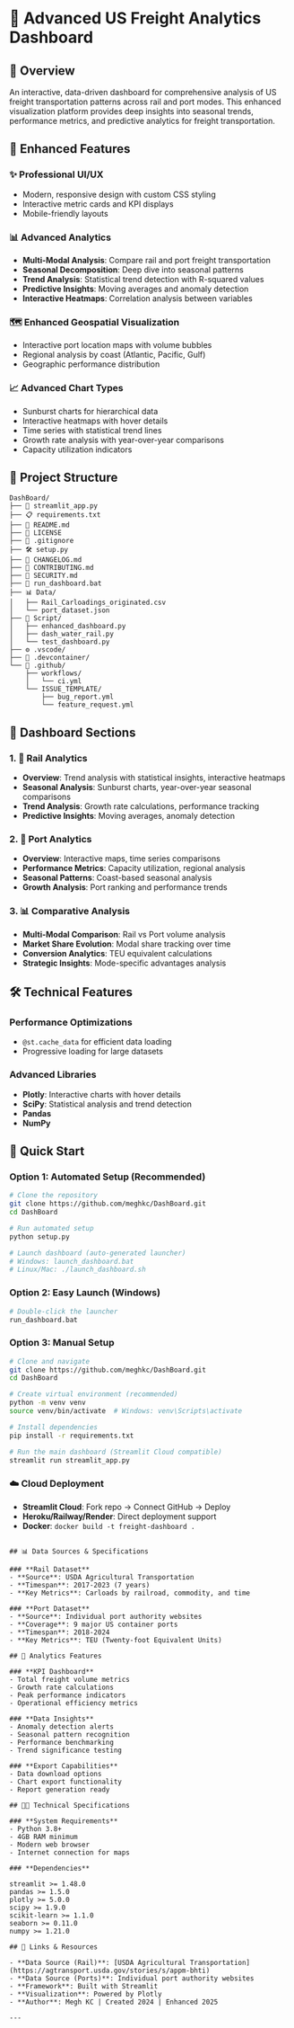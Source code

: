 # 🚛 Advanced US Freight Analytics Dashboard

## 🎯 Overview
An interactive, data-driven dashboard for comprehensive analysis of US freight transportation patterns across rail and port modes. This enhanced visualization platform provides deep insights into seasonal trends, performance metrics, and predictive analytics for freight transportation.

## 🚀 Enhanced Features

### ✨ **Professional UI/UX**
- Modern, responsive design with custom CSS styling
- Interactive metric cards and KPI displays
- Mobile-friendly layouts

### 📊 **Advanced Analytics**
- **Multi-Modal Analysis**: Compare rail and port freight transportation
- **Seasonal Decomposition**: Deep dive into seasonal patterns
- **Trend Analysis**: Statistical trend detection with R-squared values
- **Predictive Insights**: Moving averages and anomaly detection
- **Interactive Heatmaps**: Correlation analysis between variables

### 🗺️ **Enhanced Geospatial Visualization**
- Interactive port location maps with volume bubbles
- Regional analysis by coast (Atlantic, Pacific, Gulf)
- Geographic performance distribution

### 📈 **Advanced Chart Types**
- Sunburst charts for hierarchical data
- Interactive heatmaps with hover details
- Time series with statistical trend lines
- Growth rate analysis with year-over-year comparisons
- Capacity utilization indicators

## 📂 Project Structure

```
DashBoard/
├── 📱 streamlit_app.py          
├── 📋 requirements.txt           
├── 📖 README.md                 
├── 📜 LICENSE                  
├── 🔧 .gitignore            
├── 🛠️ setup.py                 
├── 📝 CHANGELOG.md             
├── 🤝 CONTRIBUTING.md          
├── 🔐 SECURITY.md              
├── 🚀 run_dashboard.bat        
├── 📊 Data/                    
│   ├── Rail_Carloadings_originated.csv    
│   └── port_dataset.json                  
├── 📁 Script/                  
│   ├── enhanced_dashboard.py              
│   ├── dash_water_rail.py                
│   └── test_dashboard.py               
├── ⚙️ .vscode/                
├── 🐳 .devcontainer/         
└── 🔄 .github/                
    ├── workflows/
    │   └── ci.yml             
    └── ISSUE_TEMPLATE/
        ├── bug_report.yml      
        └── feature_request.yml 
```

## 🎨 Dashboard Sections

### 1. **🚆 Rail Analytics**
- **Overview**: Trend analysis with statistical insights, interactive heatmaps
- **Seasonal Analysis**: Sunburst charts, year-over-year seasonal comparisons
- **Trend Analysis**: Growth rate calculations, performance tracking
- **Predictive Insights**: Moving averages, anomaly detection

### 2. **🚢 Port Analytics**
- **Overview**: Interactive maps, time series comparisons
- **Performance Metrics**: Capacity utilization, regional analysis
- **Seasonal Patterns**: Coast-based seasonal analysis
- **Growth Analysis**: Port ranking and performance trends

### 3. **📊 Comparative Analysis**
- **Multi-Modal Comparison**: Rail vs Port volume analysis
- **Market Share Evolution**: Modal share tracking over time
- **Conversion Analytics**: TEU equivalent calculations
- **Strategic Insights**: Mode-specific advantages analysis

## 🛠️ Technical Features

### **Performance Optimizations**
- `@st.cache_data` for efficient data loading
- Progressive loading for large datasets

### **Advanced Libraries**
- **Plotly**: Interactive charts with hover details
- **SciPy**: Statistical analysis and trend detection
- **Pandas**
- **NumPy**

## 🚀 Quick Start

### **Option 1: Automated Setup (Recommended)**
```bash
# Clone the repository
git clone https://github.com/meghkc/DashBoard.git
cd DashBoard

# Run automated setup
python setup.py

# Launch dashboard (auto-generated launcher)
# Windows: launch_dashboard.bat
# Linux/Mac: ./launch_dashboard.sh
```

### **Option 2: Easy Launch (Windows)**
```bash
# Double-click the launcher
run_dashboard.bat
```

### **Option 3: Manual Setup**
```bash
# Clone and navigate
git clone https://github.com/meghkc/DashBoard.git
cd DashBoard

# Create virtual environment (recommended)
python -m venv venv
source venv/bin/activate  # Windows: venv\Scripts\activate

# Install dependencies
pip install -r requirements.txt

# Run the main dashboard (Streamlit Cloud compatible)
streamlit run streamlit_app.py
```

### **☁️ Cloud Deployment**
- **Streamlit Cloud**: Fork repo → Connect GitHub → Deploy
- **Heroku/Railway/Render**: Direct deployment support
- **Docker**: `docker build -t freight-dashboard .`

```

## 📊 Data Sources & Specifications

### **Rail Dataset**
- **Source**: USDA Agricultural Transportation
- **Timespan**: 2017-2023 (7 years)
- **Key Metrics**: Carloads by railroad, commodity, and time

### **Port Dataset**
- **Source**: Individual port authority websites
- **Coverage**: 9 major US container ports
- **Timespan**: 2018-2024
- **Key Metrics**: TEU (Twenty-foot Equivalent Units)

## 🎯 Analytics Features

### **KPI Dashboard**
- Total freight volume metrics
- Growth rate calculations
- Peak performance indicators
- Operational efficiency metrics

### **Data Insights**
- Anomaly detection alerts
- Seasonal pattern recognition
- Performance benchmarking
- Trend significance testing

### **Export Capabilities**
- Data download options
- Chart export functionality
- Report generation ready

## 👨‍💻 Technical Specifications

### **System Requirements**
- Python 3.8+
- 4GB RAM minimum
- Modern web browser
- Internet connection for maps

### **Dependencies**

streamlit >= 1.48.0
pandas >= 1.5.0
plotly >= 5.0.0
scipy >= 1.9.0
scikit-learn >= 1.1.0
seaborn >= 0.11.0
numpy >= 1.21.0

## 🔗 Links & Resources

- **Data Source (Rail)**: [USDA Agricultural Transportation](https://agtransport.usda.gov/stories/s/appm-bhti)
- **Data Source (Ports)**: Individual port authority websites
- **Framework**: Built with Streamlit
- **Visualization**: Powered by Plotly
- **Author**: Megh KC | Created 2024 | Enhanced 2025

---
